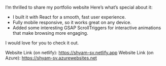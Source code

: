 I’m thrilled to share my portfolio website
Here’s what’s special about it:

- I built it with React for a smooth, fast user experience. 
- Fully mobile responsive, so it works great on any device. 
- Added some interesting GSAP ScrollTriggers for interactive animations that make browsing more engaging. 

I would love for you to check it out.

Website Link (on netlify): https://shyam-sv.netlify.app
Website Link (on Azure): https://shyam-sv.azurewebsites.net

